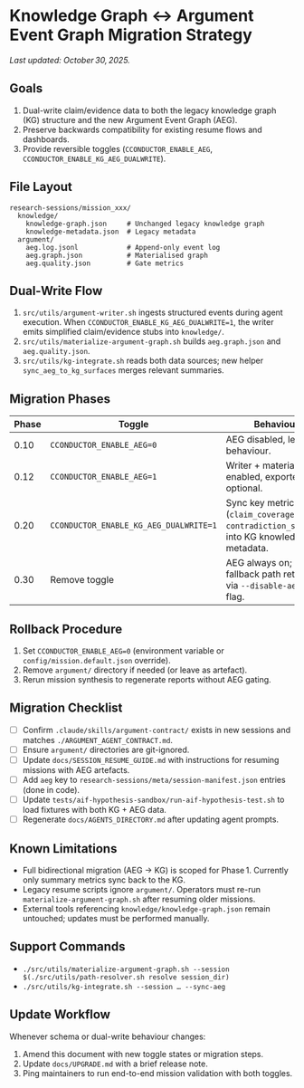 # Knowledge Graph ↔️ Argument Event Graph Migration Strategy

_Last updated: October 30, 2025._

## Goals
1. Dual-write claim/evidence data to both the legacy knowledge graph (KG) structure and the new Argument Event Graph (AEG).
2. Preserve backwards compatibility for existing resume flows and dashboards.
3. Provide reversible toggles (`CCONDUCTOR_ENABLE_AEG`, `CCONDUCTOR_ENABLE_KG_AEG_DUALWRITE`).

## File Layout
```
research-sessions/mission_xxx/
  knowledge/
    knowledge-graph.json     # Unchanged legacy knowledge graph
    knowledge-metadata.json  # Legacy metadata
  argument/
    aeg.log.jsonl            # Append-only event log
    aeg.graph.json           # Materialised graph
    aeg.quality.json         # Gate metrics
```

## Dual-Write Flow
1. `src/utils/argument-writer.sh` ingests structured events during agent execution. When `CCONDUCTOR_ENABLE_KG_AEG_DUALWRITE=1`, the writer emits simplified claim/evidence stubs into `knowledge/`.
2. `src/utils/materialize-argument-graph.sh` builds `aeg.graph.json` and `aeg.quality.json`.
3. `src/utils/kg-integrate.sh` reads both data sources; new helper `sync_aeg_to_kg_surfaces` merges relevant summaries.

## Migration Phases
| Phase | Toggle | Behaviour |
|-------|--------|-----------|
| 0.10  | `CCONDUCTOR_ENABLE_AEG=0` | AEG disabled, legacy behaviour. |
| 0.12  | `CCONDUCTOR_ENABLE_AEG=1` | Writer + materialiser enabled, exporter optional. |
| 0.20  | `CCONDUCTOR_ENABLE_KG_AEG_DUALWRITE=1` | Sync key metrics (`claim_coverage`, `contradiction_surface`) into KG knowledge metadata. |
| 0.30  | Remove toggle | AEG always on; fallback path retained via `--disable-aeg` CLI flag. |

## Rollback Procedure
1. Set `CCONDUCTOR_ENABLE_AEG=0` (environment variable or `config/mission.default.json` override).
2. Remove `argument/` directory if needed (or leave as artefact).
3. Rerun mission synthesis to regenerate reports without AEG gating.

## Migration Checklist
- [ ] Confirm `.claude/skills/argument-contract/` exists in new sessions and matches `./ARGUMENT_AGENT_CONTRACT.md`.
- [ ] Ensure `argument/` directories are git-ignored.
- [ ] Update `docs/SESSION_RESUME_GUIDE.md` with instructions for resuming missions with AEG artefacts.
- [ ] Add `aeg` key to `research-sessions/meta/session-manifest.json` entries (done in code).
- [ ] Update `tests/aif-hypothesis-sandbox/run-aif-hypothesis-test.sh` to load fixtures with both KG + AEG data.
- [ ] Regenerate `docs/AGENTS_DIRECTORY.md` after updating agent prompts.

## Known Limitations
- Full bidirectional migration (AEG → KG) is scoped for Phase 1. Currently only summary metrics sync back to the KG.
- Legacy resume scripts ignore `argument/`. Operators must re-run `materialize-argument-graph.sh` after resuming older missions.
- External tools referencing `knowledge/knowledge-graph.json` remain untouched; updates must be performed manually.

## Support Commands
- `./src/utils/materialize-argument-graph.sh --session $(./src/utils/path-resolver.sh resolve session_dir)`
- `./src/utils/kg-integrate.sh --session … --sync-aeg`

## Update Workflow
Whenever schema or dual-write behaviour changes:
1. Amend this document with new toggle states or migration steps.
2. Update `docs/UPGRADE.md` with a brief release note.
3. Ping maintainers to run end-to-end mission validation with both toggles.
